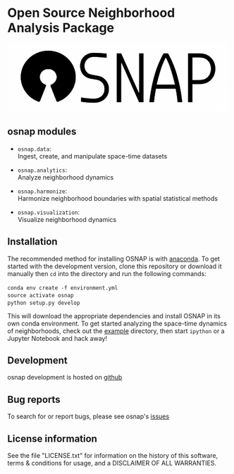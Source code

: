 # Open Source Neighborhood Analysis Package

<img src="osnap/doc/osnap.png" alt="osnap" width="500"/>


## osnap modules

- `osnap.data`:  
Ingest, create, and manipulate space-time datasets

- `osnap.analytics`:  
Analyze neighborhood dynamics

- `osnap.harmonize`:  
Harmonize neighborhood boundaries with spatial statistical methods

- `osnap.visualization`:    
Visualize neighborhood dynamics

## Installation
The recommended method for installing OSNAP is with [anaconda](https://www.anaconda.com/download/). To get started with the development version, clone this repository or download it manually then `cd` into the directory and run the following commands:

`conda env create -f environment.yml`  
`source activate osnap`  
`python setup.py develop`  

This will download the appropriate dependencies and install OSNAP in its own conda environment. To get started analyzing the space-time dynamics of neighborhoods, check out the [example](https://github.com/spatialucr/osnap/tree/master/osnap/examples) directory, then start `ipython` or a Jupyter Notebook and hack away!

## Development

osnap development is hosted on [github](https://github.com/spatialucr/osnap)


## Bug reports

To search for or report bugs, please see osnap's [issues](http://github.com/spatialucr/osnap/issues)


## License information

See the file "LICENSE.txt" for information on the history of this
software, terms & conditions for usage, and a DISCLAIMER OF ALL
WARRANTIES.
